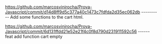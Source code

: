 https://github.com/marcosvinirocha/Prova-Javascript/commit/d14d8ff9d5c377a40c1473c7fdfda2d35ec062db ---------- Add some functions to the cart html.

https://github.com/marcosvinirocha/Prova-Javascript/commit/6d131ffdd21e52e21f4c0f8d790d231911592c56  ------ feat add function cart empty